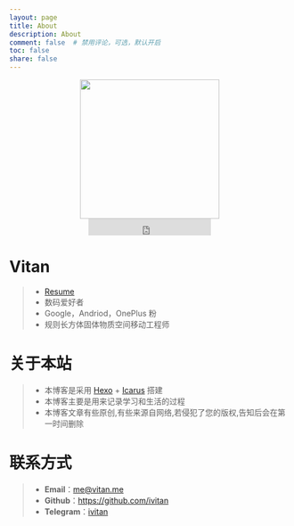 ```yaml
---
layout: page
title: About
description: About
comment: false  # 禁用评论，可选，默认开启
toc: false
share: false
---
```

<div align=center><img  src="/images/ivitan.svg" width="250px" height="250px"/></div>
<center>
<iframe src="https://ghbtns.com/github-btn.html?user=ivitan&type=follow&count=true&size=large" frameborder="0" scrolling="0" width="220px" height="30px"></iframe>
</center>

# Vitan
> - [Resume](https://resume.vitan.me)
> - 数码爱好者
> - Google，Andriod，OnePlus 粉
> - 规则长方体固体物质空间移动工程师

# 关于本站
> - 本博客是采用 [Hexo](https://hexo.io) + [Icarus](http://github.com/ppoffice/hexo-theme-icarus) 搭建
> - 本博客主要是用来记录学习和生活的过程
> - 本博客文章有些原创,有些来源自网络,若侵犯了您的版权,告知后会在第一时间删除

# 联系方式
> - **Email**：<a href="mailto:me@vitan.me">me@vitan.me</a>
> - **Github**：https://github.com/ivitan
> - **Telegram**：[ivitan](http://t.me/ivitan)

